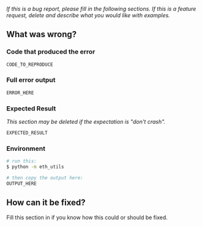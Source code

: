  _If this is a bug report, please fill in the following sections.
If this is a feature request, delete and describe what you would like with examples._

## What was wrong?

### Code that produced the error

```py
CODE_TO_REPRODUCE 
```

### Full error output 

```sh
ERROR_HERE 
```

### Expected Result

_This section may be deleted if the expectation is "don't crash"._

```sh
EXPECTED_RESULT
``` 

### Environment

```sh
# run this:
$ python -m eth_utils

# then copy the output here:
OUTPUT_HERE
``` 

## How can it be fixed?

Fill this section in if you know how this could or should be fixed.
